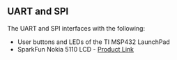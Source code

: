 ## UART and SPI
The UART and SPI interfaces with the following:

* User buttons and LEDs of the TI MSP432 LaunchPad
* SparkFun Nokia 5110 LCD - [Product Link](https://www.sparkfun.com/products/10168)
